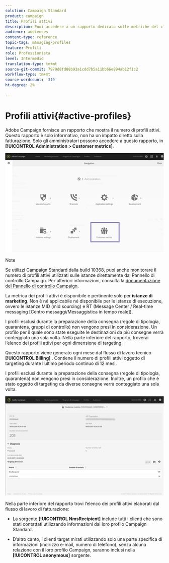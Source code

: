 ```yaml
---
solution: Campaign Standard
product: campaign
title: Profili attivi
description: Puoi accedere a un rapporto dedicato sulle metriche del cliente e visualizzare i profili attivi nel database Campaign.
audience: audiences
content-type: reference
topic-tags: managing-profiles
feature: Profili
role: Professionista
level: Intermedio
translation-type: tm+mt
source-git-commit: 7979d8fd88b93a1cdd7b5a11bb66e894ab12f1c2
workflow-type: tm+mt
source-wordcount: '310'
ht-degree: 2%

---
```



# Profili attivi{#active-profiles}

Adobe Campaign fornisce un rapporto che mostra il numero di profili attivi. Questo rapporto è solo informativo, non ha un impatto diretto sulla fatturazione. Solo gli amministratori possono accedere a questo rapporto, in **[!UICONTROL Administration > Customer metrics]**.

![](assets/audience_active_profiles1.png)

>[!NOTE]
>
>Se utilizzi Campaign Standard dalla build 10368, puoi anche monitorare il numero di profili attivi utilizzati sulle istanze direttamente dal Pannello di controllo Campaign. Per ulteriori informazioni, consulta la [documentazione del Pannello di controllo Campaign](https://docs.adobe.com/content/help/en/control-panel/using/performance-monitoring/active-profiles-monitoring.html).
>
>La metrica dei profili attivi è disponibile e pertinente solo per **istanze di marketing**. Non è né applicabile né disponibile per le istanze di esecuzione, ovvero le istanze MID (mid sourcing) e RT (Message Center / Real-time messaging [Centro messaggi/Messaggistica in tempo reale]).

I profili esclusi durante la preparazione della consegna (regole di tipologia, quarantena, gruppi di controllo) non vengono presi in considerazione. Un profilo per il quale sono state eseguite le destinazioni da più consegne verrà conteggiato una sola volta. Nella parte inferiore del rapporto, troverai l’elenco dei profili attivi per ogni dimensione di targeting.

Questo rapporto viene generato ogni mese dal flusso di lavoro tecnico **[!UICONTROL Billing]** . Contiene il numero di profili attivi oggetto di targeting durante l’ultimo periodo continuo di 12 mesi.

I profili esclusi durante la preparazione della consegna (regole di tipologia, quarantena) non vengono presi in considerazione. Inoltre, un profilo che è stato oggetto di targeting da diverse consegne verrà conteggiato una sola volta.

![](assets/audience_active_profiles2.png)

Nella parte inferiore del rapporto trovi l’elenco dei profili attivi elaborati dal flusso di lavoro di fatturazione:

* La sorgente **[!UICONTROL NmsRecipient]** include tutti i clienti che sono stati contattati utilizzando informazioni dal loro profilo Campaign Standard.

* D’altro canto, i clienti target mirati utilizzando solo una parte specifica di informazioni (indirizzo e-mail, numero di telefono), senza alcuna relazione con il loro profilo Campaign, saranno inclusi nella **[!UICONTROL anonymous]** sorgente.
